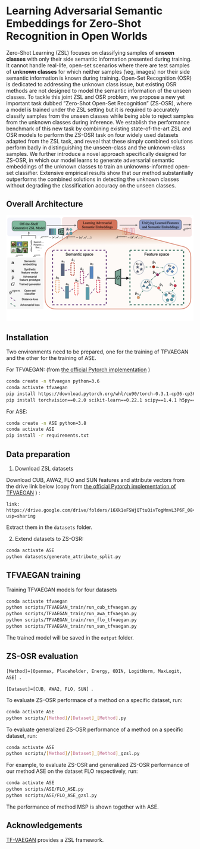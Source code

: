 # Learning Adversarial Semantic Embeddings for Zero-Shot Recognition in Open Worlds

Zero-Shot Learning (ZSL) focuses on classifying samples of **unseen classes** with only their side semantic information presented during training. It cannot handle real-life, open-set scenarios where there are test samples of **unknown classes** for which neither samples (\eg, images) nor their side semantic information is known during training. Open-Set Recognition (OSR) is dedicated to addressing the unknown class issue, but existing OSR methods are not designed to model the semantic information of the unseen classes. To tackle this joint ZSL and OSR problem, we propose a new yet important task dubbed ”Zero-Shot Open-Set Recognition” (ZS-OSR), where a model is trained under the ZSL setting but it is required to accurately classify samples from the unseen classes while being able to reject samples from the unknown classes during inference. We establish the performance benchmark of this new task by combining existing state-of-the-art ZSL and OSR models to perform the ZS-OSR task on four widely used datasets adapted from the ZSL task, and reveal that these simply combined solutions perform badly in distinguishing the unseen-class and the unknown-class samples. We further introduce a novel approach specifically designed for ZS-OSR, in which our model learns to generate adversarial semantic embeddings of the unknown classes to train an unknowns-informed open-set classifier. Extensive empirical results show that our method substantially outperforms the combined solutions in detecting the unknown classes without degrading the classification accuracy on the unseen classes.

## Overall Architecture

![method_image](./readme_images/method_image.png)

## Installation

Two environments need to be prepared, one for the training of TFVAEGAN and the other for the training of ASE.

For TFVAEGAN: (from [the official Pytorch implementation](https://github.com/akshitac8/tfvaegan) )

```bash
conda create -n tfvaegan python=3.6
conda activate tfvaegan
pip install https://download.pytorch.org/whl/cu90/torch-0.3.1-cp36-cp36m-linux_x86_64.whl
pip install torchvision==0.2.0 scikit-learn==0.22.1 scipy==1.4.1 h5py==2.10 numpy==1.18.1
```

For ASE:

```bash
conda create -n ASE python=3.8
conda activate ASE
pip install -r requirements.txt
```



## Data preparation

1. Download ZSL datasets

Download CUB, AWA2, FLO and SUN features and attribute vectors from the drive link below (copy from  [the official Pytorch implementation of TFVAEGAN](https://github.com/akshitac8/tfvaegan) ) :

```
link: https://drive.google.com/drive/folders/16Xk1eFSWjQTtuQivTogMmvL3P6F_084u?usp=sharing
```

Extract them in the `datasets` folder.

2. Extend datasets to ZS-OSR:

```bash
conda activate ASE
python datasets/generate_attribute_split.py
```

## TFVAEGAN training

Training TFVAEGAN models for four datasets

```bash
conda activate tfvaegan
python scripts/TFVAEGAN_train/run_cub_tfvaegan.py
python scripts/TFVAEGAN_train/run_awa_tfvaegan.py
python scripts/TFVAEGAN_train/run_flo_tfvaegan.py
python scripts/TFVAEGAN_train/run_sun_tfvaegan.py
```

The trained model will be saved in the  `output` folder.

## ZS-OSR evaluation

 `[Method]=[Openmax, Placeholder, Energy, ODIN, LogitNorm, MaxLogit, ASE] `.

 `[Dataset]=[CUB, AWA2, FLO, SUN] `. 

To evaluate ZS–OSR performace of a method on a specific dataset, run:

```bash
conda activate ASE
python scripts/[Method]/[Dataset]_[Method].py
```

To evaluate generalized ZS-OSR performance of a method on a specific dataset, run:

```bash
conda activate ASE
python scripts/[Method]/[Dataset]_[Method]_gzsl.py
```

For example, to evaluate ZS-OSR and generalized ZS-OSR performance of our method ASE on the dataset FLO respectively, run:

```bash
conda activate ASE
python scripts/ASE/FLO_ASE.py
python scripts/ASE/FLO_ASE_gzsl.py
```

The performance of method MSP is shown together with ASE.

## Acknowledgements
[TF-VAEGAN](https://github.com/akshitac8/tfvaegan) provides a ZSL framework.
